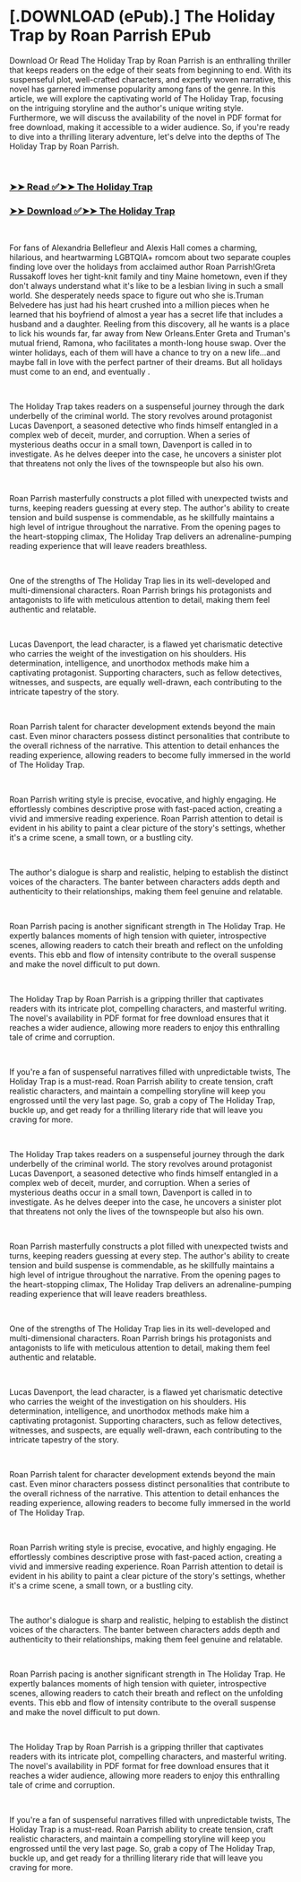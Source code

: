 # [.DOWNLOAD (ePub).] The Holiday Trap by Roan Parrish EPub

<p>Download Or Read The Holiday Trap by Roan Parrish is an enthralling thriller that keeps readers on the edge of their seats from beginning to end. With its suspenseful plot, well-crafted characters, and expertly woven narrative, this novel has garnered immense popularity among fans of the genre. In this article, we will explore the captivating world of The Holiday Trap, focusing on the intriguing storyline and the author's unique writing style. Furthermore, we will discuss the availability of the novel in PDF format for free download, making it accessible to a wider audience. So, if you're ready to dive into a thrilling literary adventure, let's delve into the depths of The Holiday Trap by Roan Parrish.</p>
<p>&nbsp;</p>

### [➤➤ Read ✅➤➤ The Holiday Trap](https://realpdfbooksdrive.blogspot.com/id/59828774)

### [➤➤ Download ✅➤➤ The Holiday Trap](https://realpdfbooksdrive.blogspot.com/id/59828774)

<p>&nbsp;</p>
<p>For fans of Alexandria Bellefleur and Alexis Hall comes a charming, hilarious, and heartwarming LGBTQIA+ romcom about two separate couples finding love over the holidays from acclaimed author Roan Parrish!Greta Russakoff loves her tight-knit family and tiny Maine hometown, even if they don't always understand what it's like to be a lesbian living in such a small world. She desperately needs space to figure out who she is.Truman Belvedere has just had his heart crushed into a million pieces when he learned that his boyfriend of almost a year has a secret life that includes a husband and a daughter. Reeling from this discovery, all he wants is a place to lick his wounds far, far away from New Orleans.Enter Greta and Truman's mutual friend, Ramona, who facilitates a month-long house swap. Over the winter holidays, each of them will have a chance to try on a new life...and maybe fall in love with the perfect partner of their dreams. But all holidays must come to an end, and eventually .</p>
<p>&nbsp;</p>
<p>The Holiday Trap takes readers on a suspenseful journey through the dark underbelly of the criminal world. The story revolves around protagonist Lucas Davenport, a seasoned detective who finds himself entangled in a complex web of deceit, murder, and corruption. When a series of mysterious deaths occur in a small town, Davenport is called in to investigate. As he delves deeper into the case, he uncovers a sinister plot that threatens not only the lives of the townspeople but also his own.</p>
<p>&nbsp;</p>
<p>Roan Parrish masterfully constructs a plot filled with unexpected twists and turns, keeping readers guessing at every step. The author's ability to create tension and build suspense is commendable, as he skillfully maintains a high level of intrigue throughout the narrative. From the opening pages to the heart-stopping climax, The Holiday Trap delivers an adrenaline-pumping reading experience that will leave readers breathless.</p>
<p>&nbsp;</p>
<p>One of the strengths of The Holiday Trap lies in its well-developed and multi-dimensional characters. Roan Parrish brings his protagonists and antagonists to life with meticulous attention to detail, making them feel authentic and relatable.</p>
<p>&nbsp;</p>
<p>Lucas Davenport, the lead character, is a flawed yet charismatic detective who carries the weight of the investigation on his shoulders. His determination, intelligence, and unorthodox methods make him a captivating protagonist. Supporting characters, such as fellow detectives, witnesses, and suspects, are equally well-drawn, each contributing to the intricate tapestry of the story.</p>
<p>&nbsp;</p>
<p>Roan Parrish talent for character development extends beyond the main cast. Even minor characters possess distinct personalities that contribute to the overall richness of the narrative. This attention to detail enhances the reading experience, allowing readers to become fully immersed in the world of The Holiday Trap.</p>
<p>&nbsp;</p>
<p>Roan Parrish writing style is precise, evocative, and highly engaging. He effortlessly combines descriptive prose with fast-paced action, creating a vivid and immersive reading experience. Roan Parrish attention to detail is evident in his ability to paint a clear picture of the story's settings, whether it's a crime scene, a small town, or a bustling city.</p>
<p>&nbsp;</p>
<p>The author's dialogue is sharp and realistic, helping to establish the distinct voices of the characters. The banter between characters adds depth and authenticity to their relationships, making them feel genuine and relatable.</p>
<p>&nbsp;</p>
<p>Roan Parrish pacing is another significant strength in The Holiday Trap. He expertly balances moments of high tension with quieter, introspective scenes, allowing readers to catch their breath and reflect on the unfolding events. This ebb and flow of intensity contribute to the overall suspense and make the novel difficult to put down.</p>
<p>&nbsp;</p>
<p>The Holiday Trap by Roan Parrish is a gripping thriller that captivates readers with its intricate plot, compelling characters, and masterful writing. The novel's availability in PDF format for free download ensures that it reaches a wider audience, allowing more readers to enjoy this enthralling tale of crime and corruption.</p>
<p>&nbsp;</p>
<p>If you're a fan of suspenseful narratives filled with unpredictable twists, The Holiday Trap is a must-read. Roan Parrish ability to create tension, craft realistic characters, and maintain a compelling storyline will keep you engrossed until the very last page. So, grab a copy of The Holiday Trap, buckle up, and get ready for a thrilling literary ride that will leave you craving for more.</p>
<p>&nbsp;</p>
<p>The Holiday Trap takes readers on a suspenseful journey through the dark underbelly of the criminal world. The story revolves around protagonist Lucas Davenport, a seasoned detective who finds himself entangled in a complex web of deceit, murder, and corruption. When a series of mysterious deaths occur in a small town, Davenport is called in to investigate. As he delves deeper into the case, he uncovers a sinister plot that threatens not only the lives of the townspeople but also his own.</p>
<p>&nbsp;</p>
<p>Roan Parrish masterfully constructs a plot filled with unexpected twists and turns, keeping readers guessing at every step. The author's ability to create tension and build suspense is commendable, as he skillfully maintains a high level of intrigue throughout the narrative. From the opening pages to the heart-stopping climax, The Holiday Trap delivers an adrenaline-pumping reading experience that will leave readers breathless.</p>
<p>&nbsp;</p>
<p>One of the strengths of The Holiday Trap lies in its well-developed and multi-dimensional characters. Roan Parrish brings his protagonists and antagonists to life with meticulous attention to detail, making them feel authentic and relatable.</p>
<p>&nbsp;</p>
<p>Lucas Davenport, the lead character, is a flawed yet charismatic detective who carries the weight of the investigation on his shoulders. His determination, intelligence, and unorthodox methods make him a captivating protagonist. Supporting characters, such as fellow detectives, witnesses, and suspects, are equally well-drawn, each contributing to the intricate tapestry of the story.</p>
<p>&nbsp;</p>
<p>Roan Parrish talent for character development extends beyond the main cast. Even minor characters possess distinct personalities that contribute to the overall richness of the narrative. This attention to detail enhances the reading experience, allowing readers to become fully immersed in the world of The Holiday Trap.</p>
<p>&nbsp;</p>
<p>Roan Parrish writing style is precise, evocative, and highly engaging. He effortlessly combines descriptive prose with fast-paced action, creating a vivid and immersive reading experience. Roan Parrish attention to detail is evident in his ability to paint a clear picture of the story's settings, whether it's a crime scene, a small town, or a bustling city.</p>
<p>&nbsp;</p>
<p>The author's dialogue is sharp and realistic, helping to establish the distinct voices of the characters. The banter between characters adds depth and authenticity to their relationships, making them feel genuine and relatable.</p>
<p>&nbsp;</p>
<p>Roan Parrish pacing is another significant strength in The Holiday Trap. He expertly balances moments of high tension with quieter, introspective scenes, allowing readers to catch their breath and reflect on the unfolding events. This ebb and flow of intensity contribute to the overall suspense and make the novel difficult to put down.</p>
<p>&nbsp;</p>
<p>The Holiday Trap by Roan Parrish is a gripping thriller that captivates readers with its intricate plot, compelling characters, and masterful writing. The novel's availability in PDF format for free download ensures that it reaches a wider audience, allowing more readers to enjoy this enthralling tale of crime and corruption.</p>
<p>&nbsp;</p>
<p>If you're a fan of suspenseful narratives filled with unpredictable twists, The Holiday Trap is a must-read. Roan Parrish ability to create tension, craft realistic characters, and maintain a compelling storyline will keep you engrossed until the very last page. So, grab a copy of The Holiday Trap, buckle up, and get ready for a thrilling literary ride that will leave you craving for more.</p>
<p>&nbsp;</p>
